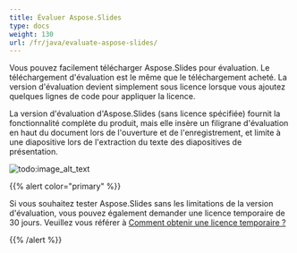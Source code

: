 ```yaml
---
title: Évaluer Aspose.Slides
type: docs
weight: 130
url: /fr/java/evaluate-aspose-slides/
---
```



Vous pouvez facilement télécharger Aspose.Slides pour évaluation. Le téléchargement d'évaluation est le même que le téléchargement acheté. La version d'évaluation devient simplement sous licence lorsque vous ajoutez quelques lignes de code pour appliquer la licence.

La version d'évaluation d'Aspose.Slides (sans licence spécifiée) fournit la fonctionnalité complète du produit, mais elle insère un filigrane d'évaluation en haut du document lors de l'ouverture et de l'enregistrement, et limite à une diapositive lors de l'extraction du texte des diapositives de présentation.

![todo:image_alt_text](evaluate-aspose-slides_1.png)

{{% alert color="primary" %}} 

Si vous souhaitez tester Aspose.Slides sans les limitations de la version d'évaluation, vous pouvez également demander une licence temporaire de 30 jours. Veuillez vous référer à [Comment obtenir une licence temporaire ?](https://purchase.aspose.com/temporary-license)

{{% /alert %}}